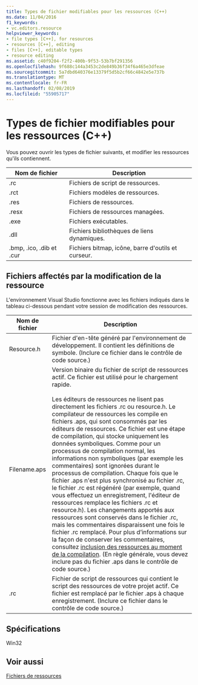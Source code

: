 ```yaml
---
title: Types de fichier modifiables pour les ressources (C++)
ms.date: 11/04/2016
f1_keywords:
- vc.editors.resource
helpviewer_keywords:
- file types [C++], for resources
- resources [C++], editing
- files [C++], editable types
- resource editing
ms.assetid: c40f9204-f2f2-400b-9f53-53b7bf291356
ms.openlocfilehash: 9f688c144a3453c2de849b36f34f6a465e3dfeae
ms.sourcegitcommit: 5a7dbd640376e13379f5d5b2cf66c4842e5e737b
ms.translationtype: MT
ms.contentlocale: fr-FR
ms.lasthandoff: 02/08/2019
ms.locfileid: "55905717"
---
```

# <a name="editable-file-types-for-resources-c"></a>Types de fichier modifiables pour les ressources (C++)

Vous pouvez ouvrir les types de fichier suivants, et modifier les ressources qu'ils contiennent.

|Nom de fichier|Description|
|---------------|-----------------|
|.rc|Fichiers de script de ressources.|
|.rct|Fichiers modèles de ressources.|
|.res|Fichiers de ressources.|
|.resx|Fichiers de ressources managées.|
|.exe|Fichiers exécutables.|
|.dll|Fichiers bibliothèques de liens dynamiques.|
|.bmp, .ico, .dib et .cur|Fichiers bitmap, icône, barre d'outils et curseur.|

## <a name="files-affected-by-resource-editing"></a>Fichiers affectés par la modification de la ressource

L'environnement Visual Studio fonctionne avec les fichiers indiqués dans le tableau ci-dessous pendant votre session de modification des ressources.

|Nom de fichier|Description|
|---------------|-----------------|
|Resource.h|Fichier d'en-tête généré par l'environnement de développement. Il contient les définitions de symbole. (Inclure ce fichier dans le contrôle de code source.)|
|Filename.aps|Version binaire du fichier de script de ressources actif. Ce fichier est utilisé pour le chargement rapide.<br /><br /> Les éditeurs de ressources ne lisent pas directement les fichiers .rc ou resource.h. Le compilateur de ressources les compile en fichiers .aps, qui sont consommés par les éditeurs de ressources. Ce fichier est une étape de compilation, qui stocke uniquement les données symboliques. Comme pour un processus de compilation normal, les informations non symboliques (par exemple les commentaires) sont ignorées durant le processus de compilation. Chaque fois que le fichier .aps n'est plus synchronisé au fichier .rc, le fichier .rc est régénéré (par exemple, quand vous effectuez un enregistrement, l'éditeur de ressources remplace les fichiers .rc et resource.h). Les changements apportés aux ressources sont conservés dans le fichier .rc, mais les commentaires disparaissent une fois le fichier .rc remplacé. Pour plus d’informations sur la façon de conserver les commentaires, consultez [inclusion des ressources au moment de la compilation](../windows/how-to-include-resources-at-compile-time.md). (En règle générale, vous devez inclure pas du fichier .aps dans le contrôle de code source.)|
|.rc|Fichier de script de ressources qui contient le script des ressources de votre projet actif. Ce fichier est remplacé par le fichier .aps à chaque enregistrement. (Inclure ce fichier dans le contrôle de code source.)|

## <a name="requirements"></a>Spécifications

Win32

## <a name="see-also"></a>Voir aussi

[Fichiers de ressources](../windows/resource-files-visual-studio.md)